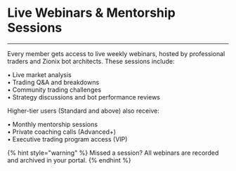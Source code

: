 # Live Webinars & Mentorship Sessions

***

Every member gets access to live weekly webinars, hosted by professional traders and Zionix bot architects. These sessions include:

• Live market analysis
\
• Trading Q\&A and breakdowns
\
• Community trading challenges
\
• Strategy discussions and bot performance reviews

Higher-tier users (Standard and above) also receive:

• Monthly mentorship sessions
\
• Private coaching calls (Advanced+)
\
• Executive trading program access (VIP)

{% hint style="warning" %}
Missed a session? All webinars are recorded and archived in your portal.
{% endhint %}
